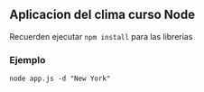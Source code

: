 ## Aplicacion del clima curso Node

Recuerden ejecutar ```npm install``` para las librerias

### Ejemplo

```
node app.js -d "New York"
```
